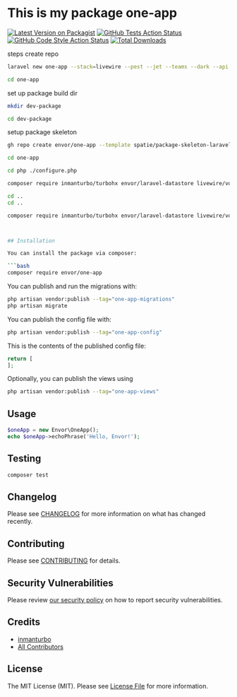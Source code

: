 # This is my package one-app

[![Latest Version on Packagist](https://img.shields.io/packagist/v/envor/one-app.svg?style=flat-square)](https://packagist.org/packages/envor/one-app)
[![GitHub Tests Action Status](https://img.shields.io/github/actions/workflow/status/envor/one-app/run-tests.yml?branch=main&label=tests&style=flat-square)](https://github.com/envor/one-app/actions?query=workflow%3Arun-tests+branch%3Amain)
[![GitHub Code Style Action Status](https://img.shields.io/github/actions/workflow/status/envor/one-app/fix-php-code-style-issues.yml?branch=main&label=code%20style&style=flat-square)](https://github.com/envor/one-app/actions?query=workflow%3A"Fix+PHP+code+style+issues"+branch%3Amain)
[![Total Downloads](https://img.shields.io/packagist/dt/envor/one-app.svg?style=flat-square)](https://packagist.org/packages/envor/one-app)

steps
create repo

```bash
laravel new one-app --stack=livewire --pest --jet --teams --dark --api --dev --github="--public
```

```bash
cd one-app
```


set up package build dir

```bash
mkdir dev-package
```

```bash
cd dev-package
```

setup package skeleton

```bash
gh repo create envor/one-app --template spatie/package-skeleton-laravel --clone --private
```


```bash
cd one-app
```

```bash
cd php ./configure.php
```

```bash
composer require inmanturbo/turbohx envor/laravel-datastore livewire/volt
```

```bash
cd ..
cd ..
```

```bash
composer require inmanturbo/turbohx envor/laravel-datastore livewire/volt



## Installation

You can install the package via composer:

```bash
composer require envor/one-app
```

You can publish and run the migrations with:

```bash
php artisan vendor:publish --tag="one-app-migrations"
php artisan migrate
```

You can publish the config file with:

```bash
php artisan vendor:publish --tag="one-app-config"
```

This is the contents of the published config file:

```php
return [
];
```

Optionally, you can publish the views using

```bash
php artisan vendor:publish --tag="one-app-views"
```

## Usage

```php
$oneApp = new Envor\OneApp();
echo $oneApp->echoPhrase('Hello, Envor!');
```

## Testing

```bash
composer test
```

## Changelog

Please see [CHANGELOG](CHANGELOG.md) for more information on what has changed recently.

## Contributing

Please see [CONTRIBUTING](CONTRIBUTING.md) for details.

## Security Vulnerabilities

Please review [our security policy](../../security/policy) on how to report security vulnerabilities.

## Credits

- [inmanturbo](https://github.com/envor)
- [All Contributors](../../contributors)

## License

The MIT License (MIT). Please see [License File](LICENSE.md) for more information.
